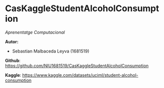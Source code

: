 # CasKaggleStudentAlcoholConsumption
*Aprenentatge Computacional*

**Autor:**
- Sebastian Malbaceda Leyva (1681519)

**Github**:
https://github.com/NIU1681519/CasKaggleStudentAlcoholConsumption

**Kaggle**:
https://www.kaggle.com/datasets/uciml/student-alcohol-consumption


